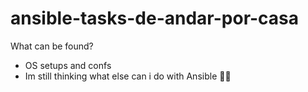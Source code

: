 # ansible-tasks-de-andar-por-casa

What can be found?
+ OS setups and confs
+ Im still thinking what else can i do with Ansible 😶‍🌫️
